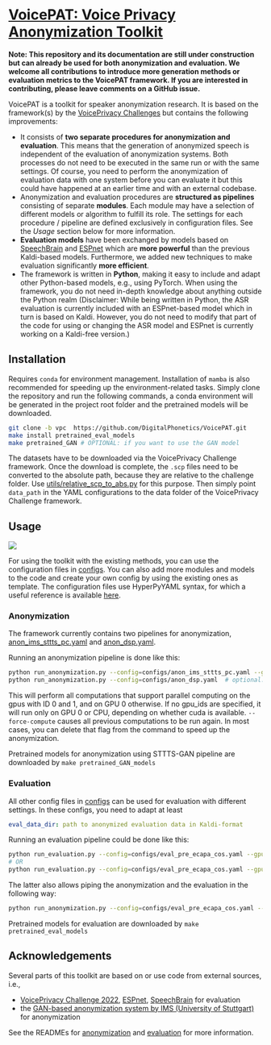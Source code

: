 # [VoicePAT: Voice Privacy Anonymization Toolkit](http://arxiv.org/abs/2309.08049)

**Note: This repository and its documentation are still under construction but can already be used for both 
anonymization and evaluation. We welcome all contributions to introduce more generation methods or evaluation metrics to the VoicePAT framework. 
If you are interested in contributing, please leave comments on a GitHub issue.**

VoicePAT is a toolkit for speaker anonymization research. It is based on the framework(s) by the [VoicePrivacy Challenges](https://github.com/Voice-Privacy-Challenge/Voice-Privacy-Challenge-2022) but contains the following improvements:

* It consists of **two separate procedures for anonymization and evaluation**. This means that the generation of 
  anonymized speech is independent of the evaluation of anonymization systems. Both processes do not need to be 
  executed in the same run or with the same settings. Of course, you need to perform the anonymization of evaluation 
  data with one system before you can evaluate it but this could have happened at an earlier time and with an 
  external codebase.
* Anonymization and evaluation procedures are **structured as pipelines** consisting of separate **modules**. Each 
  module may have a selection of different models or algorithm to fulfill its role. The settings for each procedure 
  / pipeline are defined exclusively in configuration files. See the *Usage* section below for more information.
* **Evaluation models** have been exchanged by models based on [SpeechBrain](https://github.com/speechbrain/speechbrain/) and [ESPnet](https://github.com/espnet/espnet/) which are **more powerful** than the 
  previous Kaldi-based models. Furthermore, we added new techniques to make evaluation significantly **more 
  efficient**.
* The framework is written in **Python**, making it easy to include and adapt other Python-based models, e.g., using 
  PyTorch. When using the framework, you do not need in-depth knowledge about anything outside the Python realm 
  (Disclaimer: While being written in Python, the ASR evaluation is currently included with an ESPnet-based model 
  which in turn is based on Kaldi. However, you do not need to modify that part of the code for using or 
  changing the ASR model and ESPnet is currently working on a Kaldi-free version.)


## Installation

Requires `conda` for environment management. Installation of `mamba` is also recommended for speeding up the environment-related tasks. Simply clone the repository and run the following commands, a conda environment will be generated in the project root folder and the pretrained models will be downloaded.

```bash
git clone -b vpc  https://github.com/DigitalPhonetics/VoicePAT.git
make install pretrained_eval_models
make pretrained_GAN # OPTIONAL: if you want to use the GAN model
```

The datasets have to be downloaded via the VoicePrivacy Challenge framework. Once the download is complete, the `.scp` files need to be converted to the absolute path, because they are relative to the challenge folder. Use [utils/relative_scp_to_abs.py](utils/relative_scp_to_abs.py) for this purpose. Then simply point `data_path` in the YAML configurations to the data folder of the VoicePrivacy Challenge framework.

## Usage

![](figures/framework.png)

For using the toolkit with the existing methods, you can use the configuration files in [configs](configs). You can also add more modules and models to the code and create your own config by using the existing ones as template. The configuration files use HyperPyYAML syntax, for which a useful reference is available [here](https://colab.research.google.com/drive/1Pg9by4b6-8QD2iC0U7Ic3Vxq4GEwEdDz?usp=sharing).

### Anonymization

The framework currently contains two pipelines for anonymization, [anon_ims_sttts_pc.yaml](configs/anon_ims_sttts_pc.yaml) and [anon_dsp.yaml](configs/anon_dsp.yaml). 

Running an anonymization pipeline is done like this:

```bash
python run_anonymization.py --config=configs/anon_ims_sttts_pc.yaml --gpu_ids=0,1 # optional: --force-compute
python run_anonymization.py --config=configs/anon_dsp.yaml  # optional: --force-compute
```

This will perform all computations that support parallel computing on the gpus with ID 0 and 1, and on GPU 0 
otherwise. If no gpu_ids are specified, it will run only on GPU 0 or CPU, depending on whether cuda is available. 
`--force-compute` causes all previous computations to be run again. In most cases, you can delete that flag from the 
command to speed up the anonymization.

Pretrained models for anonymization using STTTS-GAN pipeline are downloaded by `make pretrained_GAN_models`

### Evaluation

All other config files in [configs](configs) can be used for evaluation with different settings. In these configs, you need to adapt at least

```YAML
eval_data_dir: path to anonymized evaluation data in Kaldi-format
```

Running an evaluation pipeline could be done like this:

```bash
python run_evaluation.py --config=configs/eval_pre_ecapa_cos.yaml --gpu_ids 1,2,3
# OR
python run_evaluation.py --config=configs/eval_pre_ecapa_cos.yaml --gpu_ids 1,2,3 path/to/anonymized/data/in/KALDI/format # given path overrides the eval_data_dir specified in the .yaml config
```

The latter also allows piping the anonymization and the evaluation in the following way:

```bash
python run_anonymization.py --config=configs/eval_pre_ecapa_cos.yaml --gpu_ids 1,2,3 |python run_evaluation.py --config=configs/eval_pre_ecapa_cos.yaml --gpu_ids 1,2,3
```

Pretrained models for evaluation are downloaded by `make pretrained_eval_models`

## Acknowledgements

Several parts of this toolkit are based on or use code from external sources, i.e.,

* [VoicePrivacy Challenge 2022](https://github.com/Voice-Privacy-Challenge/Voice-Privacy-Challenge-2022), [ESPnet](https://github.com/espnet/espnet/), [SpeechBrain](https://github.com/speechbrain/speechbrain/) for evaluation
* the [GAN-based anonymization system by IMS (University of Stuttgart)](https://github.com/DigitalPhonetics/speaker-anonymization) for anonymization

See the READMEs for [anonymization](anonymization/README.md) and [evaluation](evaluation/README.md) for more information.

